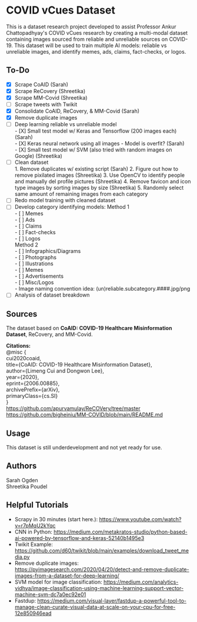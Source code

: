 # COVID vCues Dataset

This is a dataset research project developed to assist Professor Ankur Chattopadhyay's COVID vCues research by creating a multi-modal dataset containing images sourced from reliable and unreliable sources on COVID-19. This dataset will be used to train multiple AI models: reliable vs unreliable images, and identify memes, ads, claims, fact-checks, or logos.

## To-Do
- [X] Scrape CoAID (Sarah)
- [X] Scrape ReCovery (Shreetika)  
- [X] Scrape MM-Covid (Shreetika)
- [ ] Scrape tweets with Twikit  
- [X] Consolidate CoAID, ReCovery, & MM-Covid (Sarah)
- [X] Remove duplicate images
- [ ] Deep learning reliable vs unreliable model  
      - [X] Small test model w/ Keras and Tensorflow (200 images each) (Sarah)  
      - [X] Keras neural network using all images - Model is overfit? (Sarah)  
      - [X] Small test model w/ SVM (also tried with random images on Google) (Shreetika)
- [ ] Clean dataset  
      1.  Remove duplicates w/ existing script (Sarah)
      2.  Figure out how to remove pixilated images (Shreetika) 
      3.  Use OpenCV to identify people and manually del profile pictures (Shreetika) 
      4.  Remove favicon and icon type images by sorting images by size (Shreetika)
      5.  Randomly select same amount of remaining images from each category  
- [ ] Redo model training with cleaned dataset
- [ ] Develop category identifying models:
      Method 1  
      - [ ] Memes  
      - [ ] Ads  
      - [ ] Claims  
      - [ ] Fact-checks  
      - [ ] Logos  
      Method 2  
      - [ ] Infographics/Diagrams  
      - [ ] Photographs  
      - [ ] Illustrations  
      - [ ] Memes  
      - [ ] Advertisements  
      - [ ] Misc/Logos  
      - Image naming convention idea: (un)reliable.subcategory.####.jpg/png  
- [ ] Analysis of dataset breakdown

## Sources

The dataset based on **CoAID: COVID-19 Healthcare Misinformation Dataset**, ReCovery, and MM-Covid.

**Citations:**  
@misc {  
  cui2020coaid,  
  title={CoAID: COVID-19 Healthcare Misinformation Dataset},  
  author={Limeng Cui and Dongwon Lee},  
  year={2020},  
  eprint={2006.00885},  
  archivePrefix={arXiv},  
  primaryClass={cs.SI}  
}  
https://github.com/apurvamulay/ReCOVery/tree/master  
https://github.com/bigheiniu/MM-COVID/blob/main/README.md  

## Usage

This dataset is still underdevelopment and not yet ready for use.

## Authors
Sarah Ogden  
Shreetika Poudel  

## Helpful Tutorials
- Scrapy in 30 minutes (start here.): https://www.youtube.com/watch?v=r7pMqU2kYqc
- CNN in Python: https://medium.com/metakratos-studio/python-based-ai-powered-by-tensorflow-and-keras-52140b1495e3  
- Twikit Example: https://github.com/d60/twikit/blob/main/examples/download_tweet_media.py  
- Remove duplicate images: https://pyimagesearch.com/2020/04/20/detect-and-remove-duplicate-images-from-a-dataset-for-deep-learning/     
- SVM model for image classification: https://medium.com/analytics-vidhya/image-classification-using-machine-learning-support-vector-machine-svm-dc7a0ec92e01   
- Fastdup: https://medium.com/visual-layer/fastdup-a-powerful-tool-to-manage-clean-curate-visual-data-at-scale-on-your-cpu-for-free-12e850946ead  
